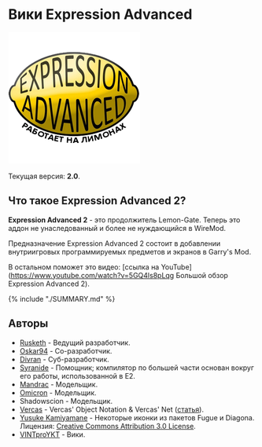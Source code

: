 # Вики Expression Advanced

![](images/ea-logo.png)

Текущая версия: **2.0**.

## Что такое Expression Advanced 2?

**Expression Advanced 2** - это продолжитель Lemon-Gate. Теперь это аддон не унаследованный и более не нуждающийся в WireMod.

Предназначение Expression Advanced 2 состоит в добавлении внутриигровых программируемых предметов и экранов в Garry's Mod.

В остальном поможет это видео: [ссылка на YouTube](https://www.youtube.com/watch?v=5GQ4ls8pLqg Большой обзор Expression Advanced 2).

{% include "./SUMMARY.md" %}

## Авторы

- [Rusketh](http://github.com/Rusketh) - Ведущий разработчик.
- [Oskar94](http://github.com/oskar94) - Со-разработчик.
- [Divran](https://github.com/Divran) - Суб-разработчик.
- [Syranide](https://github.com/syranide) - Помощник; компилятор по большей части основан вокруг его работы, использованной в E2.
- [Mandrac](https://github.com/mandrac) - Модельщик.
- [Omicron](https://github.com/OmicroNiuM) - Модельщик.
- Shadowscion - Модельщик.
- [Vercas](https://github.com/vercas) - Vercas' Object Notation & Vercas' Net ([статья](http://www.facepunch.com/showthread.php?t=1194008)).
- [Yusuke Kamiyamane](http://p.yusukekamiyamane.com/) - Некоторые иконки из пакетов Fugue и Diagona. Лицензия: [Creative Commons Attribution 3.0 License](http://creativecommons.org/licenses/by/3.0/).
- [VINTproYKT](https://github.com/VINTproYKT) - Вики.